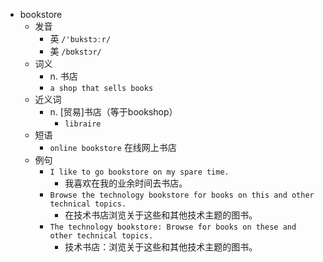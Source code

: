 - bookstore
  - 发音
    - 英 `/'bukstɔːr/`
    - 美 `/bʊkstɔr/`
  - 词义
    - n. 书店
    - `a shop that sells books`
  - 近义词
    - n. [贸易]书店（等于bookshop）
      - `libraire`
  - 短语
    - `online bookstore` 在线网上书店 
  - 例句
    - `I like to go bookstore on my spare time.`
      - 我喜欢在我的业余时间去书店。
    - `Browse the technology bookstore for books on this and other technical topics.`
      - 在技术书店浏览关于这些和其他技术主题的图书。
    - `The technology bookstore: Browse for books on these and other technical topics.`
      - 技术书店：浏览关于这些和其他技术主题的图书。

